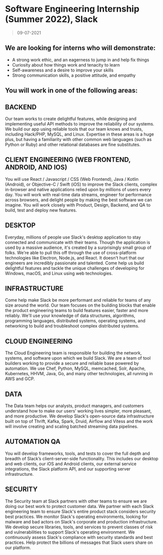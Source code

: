 # Software Engineering Internship (Summer 2022), Slack

> 09-07-2021

## We are looking for interns who will demonstrate:

- A strong work ethic, and an eagerness to jump in and help fix things
- Curiosity about how things work and tenacity to learn
- Self-awareness and a desire to improve your skills
- Strong communication skills, a positive attitude, and empathy

## You will work in one of the following areas:

## BACKEND

Our team works to create delightful features, while designing and implementing useful API methods to improve the reliability of our systems. We build our app using reliable tools that our team knows and trusts, including Hack/PHP, MySQL, and Linux. Expertise in these areas is a huge plus, but having a familiarity with other common web languages (such as Python or Ruby) and other relational databases are fine substitutes.

## CLIENT ENGINEERING (WEB FRONTEND, ANDROID, AND IOS)

You will use React / Javascript / CSS (Web Frontend), Java / Kotlin (Android), or Objective-C / Swift (iOS) to improve the Slack clients, complex in-browser and native applications relied upon by millions of users every day. You will work with real-time data streams, engineer for performance across browsers, and delight people by making the best software we can imagine. You will work closely with Product, Design, Backend, and QA to build, test and deploy new features.

## DESKTOP

Everyday, millions of people use Slack's desktop application to stay connected and communicate with their teams. Though the application is used by a massive audience, it's created by a surprisingly small group of folks. We're able to pull this off through the use of cross-platform technologies like Electron, Node.js, and React. It doesn't hurt that our engineers are incredibly passionate and talented. Come help us build delightful features and tackle the unique challenges of developing for Windows, macOS, and Linux using web technologies.

## INFRASTRUCTURE

Come help make Slack be more performant and reliable for teams of any size around the world. Our team focuses on the building blocks that enable the product engineering teams to build features easier, faster and more reliably. We'll use your knowledge of data structures, algorithms, programming languages, distributed systems, operating systems, and networking to build and troubleshoot complex distributed systems.

## CLOUD ENGINEERING

The Cloud Engineering team is responsible for building the network, systems, and software upon which we build Slack. We are a team of tool builders working to provide a secure and reliable base powered by automation. We use Chef, Python, MySQL, memcached, Solr, Apache, Kubernetes, HHVM, Java, Go, and many other technologies, all running in AWS and GCP.

## DATA

The Data team helps our analysts, product managers, and customers understand how to make our users’ working lives simpler, more pleasant, and more productive. We develop Slack's open-source data infrastructure built on top of Thrift, Kafka, Spark, Druid, Airflow and Vitess and the work will involve creating and scaling batched streaming data pipelines.

## AUTOMATION QA

You will develop frameworks, tools, and tests to cover the full depth and breadth of Slack’s client-server-side functionality. This includes our desktop and web clients, our iOS and Android clients, our external service integrations, the Slack platform API, and our supporting server infrastructure.

## SECURITY

The Security team at Slack partners with other teams to ensure we are doing our best work to protect customer data. We partner with each Slack engineering team to ensure Slack's entire product stack considers security best practices. We monitor Slack's operating environments, looking for malware and bad actors on Slack's corporate and production infrastructure. We develop secure libraries, tools, and services to prevent classes of risk and vulnerabilities to support Slack's operating environment. We continuously assess Slack's compliance with security standards and best practices. Help protect the billions of messages that Slack users share on our platform.
